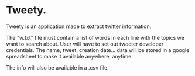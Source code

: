 # Tweety.

Tweety is an application made to extract twitter information.

The "w.txt" file must contain a list of words in each line with the topics we want to search about.
User will have to set out tweeter developer credentials.
The name, tweet, creation date... data will be stored in a google spreadsheet to make it available anywhere, anytime.

The info will also be available in a .csv file.
